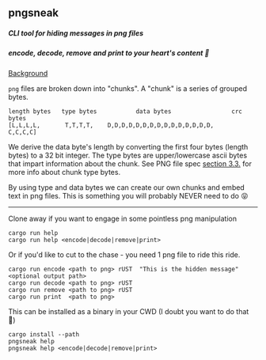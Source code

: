 ## pngsneak
##### CLI tool for hiding messages in png files
##### encode, decode, remove and print to your heart's content 💖

<a href=https://picklenerd.github.io/pngme_book/chapter_1.html target="_blank" >Background</a>

`png` files are broken down into "chunks". A "chunk" is a series of grouped bytes.
```
length bytes   type bytes           data bytes                 crc bytes
[L,L,L,L,       T,T,T,T,    D,D,D,D,D,D,D,D,D,D,D,D,D,D,D,     C,C,C,C]
```

We derive the data byte's length by converting the first four bytes (length bytes) to a 32 bit integer.
The type bytes are upper/lowercase ascii bytes that impart information about the chunk. See PNG file spec [section 3.3.](http://www.libpng.org/pub/png/spec/1.2/PNG-Structure.html#PNG-file-signature) for more info about chunk type bytes.

By using type and data bytes we can create our own chunks and embed text in png files. This is something you will probably NEVER need to do 😝
___________________________________________________________________

Clone away if you want to engage in some pointless png manipulation

```
cargo run help
cargo run help <encode|decode|remove|print>
```

Or if you'd like to cut to the chase - you need 1 png file to ride this ride.

```
cargo run encode <path to png> rUST  "This is the hidden message" <optional output path>
cargo run decode <path to png> rUST
cargo run remove <path to png> rUST
cargo run print  <path to png>
```

This can be installed as a binary in your CWD (I doubt you want to do that 🤷) 
```
cargo install --path
pngsneak help
pngsneak help <encode|decode|remove|print>
```
